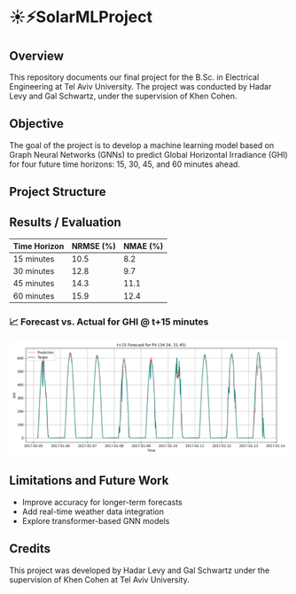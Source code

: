 # ☀️⚡SolarMLProject
## Overview
This repository documents our final project for the B.Sc. in Electrical Engineering at Tel Aviv University.
The project was conducted by Hadar Levy and Gal Schwartz, under the supervision of Khen Cohen.

## Objective
The goal of the project is to develop a machine learning model based on Graph Neural Networks (GNNs) to predict Global Horizontal Irradiance (GHI) for four future time horizons: 15, 30, 45, and 60 minutes ahead.

## Project Structure

## Results / Evaluation
| Time Horizon | NRMSE (%) | NMAE (%) |
|--------------|-----------|----------|
| 15 minutes   | 10.5      | 8.2      |
| 30 minutes   | 12.8      | 9.7      |
| 45 minutes   | 14.3      | 11.1     |
| 60 minutes   | 15.9      | 12.4     |

### 📈 Forecast vs. Actual for GHI @ t+15 minutes
![Actual Versus Prediction for 15 minutes forecasting](Results/Images/pv_forecast_t+15_all_range.png)

## Limitations and Future Work
- Improve accuracy for longer-term forecasts
- Add real-time weather data integration
- Explore transformer-based GNN models

## Credits
This project was developed by Hadar Levy and Gal Schwartz under the supervision of Khen Cohen at Tel Aviv University.

